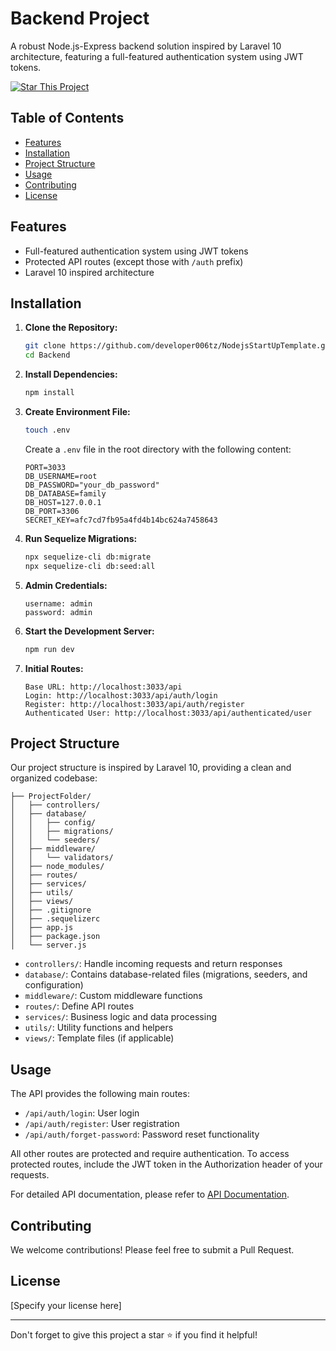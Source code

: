 # Backend Project

A robust Node.js-Express backend solution inspired by Laravel 10 architecture, featuring a full-featured authentication system using JWT tokens.

[![Star This Project](https://img.shields.io/github/stars/developer006tz/NodejsStartUpTemplate.svg?style=social)](https://github.com/developer006tz/NodejsStartUpTemplate.git)

## Table of Contents
- [Features](#features)
- [Installation](#installation)
- [Project Structure](#project-structure)
- [Usage](#usage)
- [Contributing](#contributing)
- [License](#license)

## Features

- Full-featured authentication system using JWT tokens
- Protected API routes (except those with `/auth` prefix)
- Laravel 10 inspired architecture

## Installation

1. **Clone the Repository:**
   ```sh
   git clone https://github.com/developer006tz/NodejsStartUpTemplate.git
   cd Backend
   ```

2. **Install Dependencies:**
   ```sh
   npm install
   ```

3. **Create Environment File:**
   ```sh
   touch .env
   ```
   Create a `.env` file in the root directory with the following content:
   ```
   PORT=3033
   DB_USERNAME=root
   DB_PASSWORD="your_db_password"
   DB_DATABASE=family
   DB_HOST=127.0.0.1
   DB_PORT=3306
   SECRET_KEY=afc7cd7fb95a4fd4b14bc624a7458643
   ```

4. **Run Sequelize Migrations:**
   ```sh
   npx sequelize-cli db:migrate
   npx sequelize-cli db:seed:all
   ```

5. **Admin Credentials:**
   ```
   username: admin
   password: admin
   ```

6. **Start the Development Server:**
   ```sh
   npm run dev
   ```

7. **Initial Routes:**
   ```
   Base URL: http://localhost:3033/api
   Login: http://localhost:3033/api/auth/login
   Register: http://localhost:3033/api/auth/register
   Authenticated User: http://localhost:3033/api/authenticated/user
   ```

## Project Structure

Our project structure is inspired by Laravel 10, providing a clean and organized codebase:

```
├── ProjectFolder/
│   ├── controllers/
│   ├── database/
│   │   ├── config/
│   │   ├── migrations/
│   │   └── seeders/
│   ├── middleware/
│   │   └── validators/
│   ├── node_modules/
│   ├── routes/
│   ├── services/
│   ├── utils/
│   ├── views/
│   ├── .gitignore
│   ├── .sequelizerc
│   ├── app.js
│   ├── package.json
│   └── server.js
```

- `controllers/`: Handle incoming requests and return responses
- `database/`: Contains database-related files (migrations, seeders, and configuration)
- `middleware/`: Custom middleware functions
- `routes/`: Define API routes
- `services/`: Business logic and data processing
- `utils/`: Utility functions and helpers
- `views/`: Template files (if applicable)

## Usage

The API provides the following main routes:

- `/api/auth/login`: User login
- `/api/auth/register`: User registration
- `/api/auth/forget-password`: Password reset functionality

All other routes are protected and require authentication. To access protected routes, include the JWT token in the Authorization header of your requests.

For detailed API documentation, please refer to [API Documentation](link-to-your-api-docs).

## Contributing

We welcome contributions! Please feel free to submit a Pull Request.

## License

[Specify your license here]

---

Don't forget to give this project a star ⭐️ if you find it helpful!
